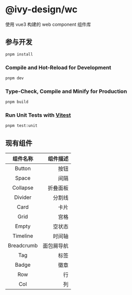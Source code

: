 # @ivy-design/wc

使用 vue3 构建的 web component 组件库

## 参与开发

```sh
pnpm install
```

### Compile and Hot-Reload for Development

```sh
pnpm dev
```

### Type-Check, Compile and Minify for Production

```sh
pnpm build
```

### Run Unit Tests with [Vitest](https://vitest.dev/)

```sh
pnpm test:unit
```

## 现有组件

|  组件名称  |   组件描述 |
| :--------: | ---------: |
|   Button   |       按钮 |
|   Space    |       间隔 |
|  Collapse  |   折叠面板 |
|  Divider   |     分割线 |
|    Card    |       卡片 |
|    Grid    |       宫格 |
|   Empty    |     空状态 |
|  Timeline  |     时间轴 |
| Breadcrumb | 面包屑导航 |
|    Tag     |       标签 |
|   Badge    |       徽章 |
|    Row     |         行 |
|    Col     |         列 |
